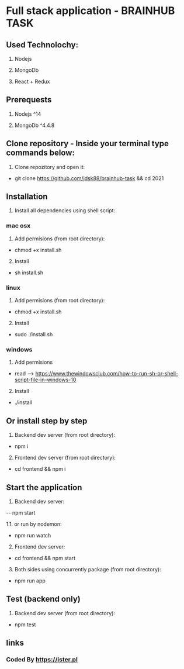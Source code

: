 # Full stack application - BRAINHUB TASK

## Used Technolochy:

1. Nodejs

2. MongoDb

3. React + Redux

## Prerequests

1. Nodejs ^14

2. MongoDb ^4.4.8

## Clone repository - Inside your terminal type commands below:

1. Clone repozitory and open it:

- git clone https://github.com/jdsk88/brainhub-task && cd 2021

## Installation

1. Install all dependencies using shell script:

### mac osx

1. Add permisions (from root directory):

- chmod +x install.sh

2. Install

- sh install.sh

### linux

1. Add permisions (from root directory):

- chmod +x install.sh

2. Install

- sudo ./install.sh

### windows

1. Add permisions

- read --> https://www.thewindowsclub.com/how-to-run-sh-or-shell-script-file-in-windows-10

2. Install

- ./install

## Or install step by step

1. Backend dev server (from root directory):

- npm i

2. Frontend dev server (from root directory):

- cd frontend && npm i

## Start the application

1. Backend dev server:

-- npm start

1.1. or run by nodemon:

- npm run watch

2. Frontend dev server:

- cd frontend && npm start

3. Both sides using concurrently package (from root directory):

- npm run app

## Test (backend only)

1. Backend dev server (from root directory):

- npm test

## links

### Coded By https://ister.pl
